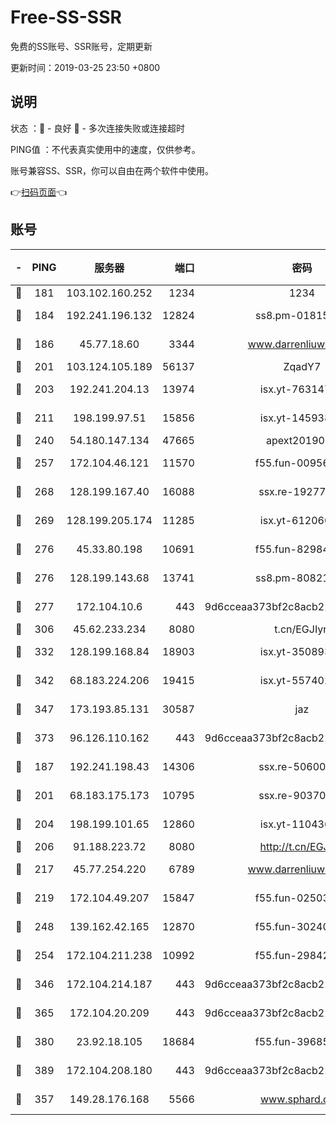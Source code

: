 # Free-SS-SSR

免费的SS账号、SSR账号，定期更新

更新时间：2019-03-25 23:50 +0800

## 说明

状态     ：🙂 - 良好 🙁 - 多次连接失败或连接超时

PING值   ：不代表真实使用中的速度，仅供参考。

账号兼容SS、SSR，你可以自由在两个软件中使用。

👉[扫码页面](https://liesauer.github.io/Free-SS-SSR/)👈

## 账号

|-|PING|服务器|端口|密码|加密方式|区域|
|:----:|:----:|:-----:|-----:|:----:|:----:|:----:|
|🙂|181|103.102.160.252|1234|1234|rc4-md5|JP|
|🙂|184|192.241.196.132|12824|ss8.pm-01815174|aes-256-cfb|US|
|🙂|186|45.77.18.60|3344|www.darrenliuwei.com|aes-256-cfb|JP|
|🙂|201|103.124.105.189|56137|ZqadY7|chacha20|CN|
|🙂|203|192.241.204.13|13974|isx.yt-76314736|aes-256-cfb|US|
|🙂|211|198.199.97.51|15856|isx.yt-14593814|aes-256-cfb|US|
|🙂|240|54.180.147.134|47665|apext2019001|chacha20|KR|
|🙂|257|172.104.46.121|11570|f55.fun-00956881|aes-256-cfb|SG|
|🙂|268|128.199.167.40|16088|ssx.re-19277467|aes-256-cfb|SG|
|🙂|269|128.199.205.174|11285|isx.yt-61206082|aes-256-cfb|SG|
|🙂|276|45.33.80.198|10691|f55.fun-82984972|aes-256-cfb|US|
|🙂|276|128.199.143.68|13741|ss8.pm-80821206|aes-256-cfb|SG|
|🙂|277|172.104.10.6|443|9d6cceaa373bf2c8acb22e60b6a58be6|aes-256-cfb|US|
|🙂|306|45.62.233.234|8080|t.cn/EGJIyrl|rc4-md5|CA|
|🙂|332|128.199.168.84|18903|isx.yt-35089368|aes-256-cfb|SG|
|🙂|342|68.183.224.206|19415|isx.yt-55740244|aes-256-cfb|SG|
|🙂|347|173.193.85.131|30587|jaz|aes-256-cfb|US|
|🙂|373|96.126.110.162|443|9d6cceaa373bf2c8acb22e60b6a58be6|aes-256-cfb|US|
|🙂|187|192.241.198.43|14306|ssx.re-50600808|aes-256-cfb|US|
|🙂|201|68.183.175.173|10795|ssx.re-90370518|aes-256-cfb|US|
|🙂|204|198.199.101.65|12860|isx.yt-11043680|aes-256-cfb|US|
|🙂|206|91.188.223.72|8080|http://t.cn/EGJIyrl|rc4-md5|RU|
|🙂|217|45.77.254.220|6789|www.darrenliuwei.com|aes-256-cfb|SG|
|🙂|219|172.104.49.207|15847|f55.fun-02503787|aes-256-cfb|SG|
|🙂|248|139.162.42.165|12870|f55.fun-30240273|aes-256-cfb|SG|
|🙂|254|172.104.211.238|10992|f55.fun-29842586|aes-256-cfb|US|
|🙂|346|172.104.214.187|443|9d6cceaa373bf2c8acb22e60b6a58be6|aes-256-cfb|US|
|🙂|365|172.104.20.209|443|9d6cceaa373bf2c8acb22e60b6a58be6|aes-256-cfb|US|
|🙂|380|23.92.18.105|18684|f55.fun-39685048|aes-256-cfb|US|
|🙂|389|172.104.208.180|443|9d6cceaa373bf2c8acb22e60b6a58be6|aes-256-cfb|US|
|🙁|357|149.28.176.168|5566|www.sphard.com|aes-256-cfb|AU|
